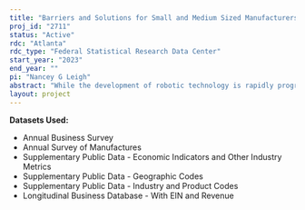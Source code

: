 ```yaml
---
title: "Barriers and Solutions for Small and Medium Sized Manufacturers' Collaborative Robot Adoption"
proj_id: "2711"
status: "Active"
rdc: "Atlanta"
rdc_type: "Federal Statistical Research Data Center"
start_year: "2023"
end_year: ""
pi: "Nancey G Leigh"
abstract: "While the development of robotic technology is rapidly progressing, the diffusion of technology has been uneven and relatively slow. The disparities in robot adoption rates between large-, and Small and Medium-sized Manufacturers (SMM)s are becoming a substantial issue in the U.S. However, there are surprisingly few empirical studies highlighting such imbalance. To increase understanding of robot diffusion, this study seeks to contribute empirical evidence of factors that influence SMMs' decisions on robot adoption. We plan to incorporate various datasets, including microdata from the Annual Survey of Manufacturers (ASM) and Annual Business Survey (ABS), as well as Real-Time Labor Market Information (RTLMI), to build a comprehensive dataset for multi-level analysis. Using the integrated dataset, we will 1) evaluate the robotic data collected in ASM and ABS, 2) examine establishment- and regional-level factors that influence robot adoption, and 3) investigate cross-interaction between firm sizes and regional characteristics. We expect to find regional advantages that play a critical role in facilitating robot adoption and SMMs are more susceptible to such influence. As the first robot adoption study conducted with a large-scale sample of U.S. manufacturers, this study is expected to offer the necessary knowledge for developing a supportive industrial policy."
layout: project
---
```


**Datasets Used:**

  - Annual Business Survey 
  - Annual Survey of Manufactures 
  - Supplementary Public Data - Economic Indicators and Other Industry Metrics 
  - Supplementary Public Data - Geographic Codes 
  - Supplementary Public Data - Industry and Product Codes 
  - Longitudinal Business Database - With EIN and Revenue 


